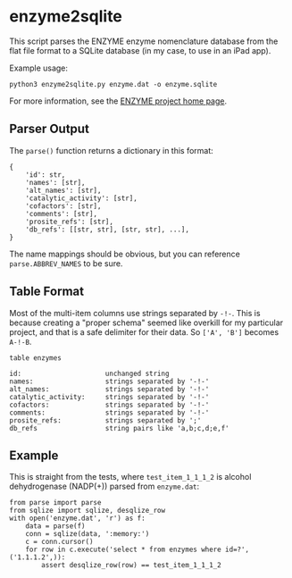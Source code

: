 enzyme2sqlite
=============

This script parses the ENZYME enzyme nomenclature database from the flat file
format to a SQLite database (in my case, to use in an iPad app).

Example usage:

    python3 enzyme2sqlite.py enzyme.dat -o enzyme.sqlite

For more information, see the
[ENZYME project home page](http://enzyme.expasy.org/).

Parser Output
-------------

The `parse()` function returns a dictionary in this format:

    {
        'id': str,
        'names': [str],
        'alt_names': [str],
        'catalytic_activity': [str],
        'cofactors': [str],
        'comments': [str],
        'prosite_refs': [str],
        'db_refs': [[str, str], [str, str], ...],
    }

The name mappings should be obvious, but you can reference `parse.ABBREV_NAMES`
to be sure.

Table Format
------------

Most of the multi-item columns use strings separated by `-!-`. This is because
creating a "proper schema" seemed like overkill for my particular project, and
that is a safe delimiter for their data. So `['A', 'B']` becomes `A-!-B`.

    table enzymes

    id:                     unchanged string
    names:                  strings separated by '-!-'
    alt_names:              strings separated by '-!-'
    catalytic_activity:     strings separated by '-!-'
    cofactors:              strings separated by '-!-'
    comments:               strings separated by '-!-'
    prosite_refs:           strings separated by ';'
    db_refs                 string pairs like 'a,b;c,d;e,f'

Example
-------

This is straight from the tests, where `test_item_1_1_1_2` is alcohol
dehydrogenase (NADP(+)) parsed from `enzyme.dat`:

    from parse import parse
    from sqlize import sqlize, desqlize_row
    with open('enzyme.dat', 'r') as f:
        data = parse(f)
        conn = sqlize(data, ':memory:')
        c = conn.cursor()
        for row in c.execute('select * from enzymes where id=?', ('1.1.1.2',)):
            assert desqlize_row(row) == test_item_1_1_1_2
